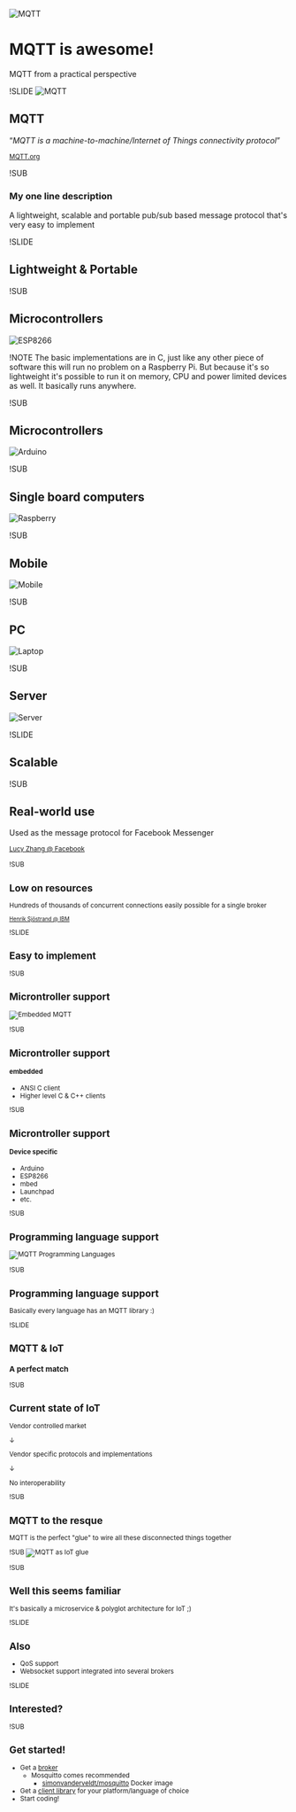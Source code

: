![MQTT](img/mqtt-logo.png)

# MQTT is awesome!
MQTT from a practical perspective


!SLIDE
![MQTT](img/mqtt-logo.png)
## MQTT
“_MQTT is a machine-to-machine/Internet of Things connectivity protocol_”

<small>[MQTT.org](http://mqtt.org)</small>


!SUB
### My one line description
A lightweight, scalable and portable pub/sub based message protocol that's very easy to implement


!SLIDE

## Lightweight & Portable


!SUB <!-- .element: data-transition="none" -->

## Microcontrollers
![ESP8266](img/ESP8266-ESP01.png) <!-- .element: class="round" -->

!NOTE
The basic implementations are in C, just like any other piece of software this will run no problem on a Raspberry Pi.
But because it's so lightweight it's possible to run it on memory, CPU and power limited devices as well. It basically runs anywhere.

!SUB <!-- .element: data-transition="none" -->

## Microcontrollers
![Arduino](img/arduino.png) <!-- .element: class="round" -->

!SUB <!-- .element: data-transition="none" -->

## Single board computers
![Raspberry](img/raspberry-pi.png) <!-- .element: class="round" -->

!SUB <!-- .element: data-transition="none" -->

## Mobile
![Mobile](img/nexus5.png) <!-- .element: class="round" -->

!SUB <!-- .element: data-transition="none" -->

## PC
![Laptop](img/laptop.png) <!-- .element: class="round" -->

!SUB <!-- .element: data-transition="none" -->

## Server
![Server](img/server.png) <!-- .element: class="round" -->


!SLIDE
## Scalable

!SUB
## Real-world use
Used as the message protocol for Facebook Messenger

<small>[Lucy Zhang @ Facebook](https://www.facebook.com/notes/facebook-engineering/building-facebook-messenger/10150259350998920)

!SUB
## Low on resources
Hundreds of thousands of concurrent connections easily possible for a single broker

<small>[Henrik Sjöstrand @ IBM](http://www.slideshare.net/henriksjostrand/devmobile-2013-low-latencymessagingusingmqtt#10)</small>


!SLIDE
## Easy to implement

!SUB
## Microntroller support
![Embedded MQTT](img/mqtt-embedded.png)

!SUB
## Microntroller support
#### embedded
- ANSI C client
- Higher level C & C++ clients

!SUB
## Microntroller support
#### Device specific
- Arduino
- ESP8266
- mbed
- Launchpad
- etc.

!SUB
## Programming language support
![MQTT Programming Languages](img/mqtt-languages.png)

!SUB
## Programming language support
Basically every language has an MQTT library :)


!SLIDE
## MQTT & IoT
### A perfect match

!SUB
## Current state of IoT

Vendor controlled market

&#8595;<!-- .element: class="fragment" data-fragment-index="1" -->

Vendor specific protocols and implementations<!-- .element: class="fragment" data-fragment-index="2" -->

&#8595;<!-- .element: class="fragment" data-fragment-index="3" -->

No interoperability<!-- .element: class="fragment" data-fragment-index="4" -->

!SUB
## MQTT to the resque
MQTT is the perfect "glue" to wire all these disconnected things together

!SUB
![MQTT as IoT glue](img/mqtt-iot-glue.png)

!SUB
## Well this seems familiar
It's basically a microservice & polyglot architecture for IoT ;)


!SLIDE
## Also

- QoS support
- Websocket support integrated into several brokers


!SLIDE
## Interested?

!SUB
## Get started!

- Get a [broker](https://github.com/mqtt/mqtt.github.io/wiki/servers)
  - Mosquitto comes recommended
    - [simonvanderveldt/mosquitto](https://registry.hub.docker.com/u/simonvanderveldt/mosquitto/) Docker image
- Get a [client library](https://github.com/mqtt/mqtt.github.io/wiki/libraries) for your platform/language of choice
- Start coding!
